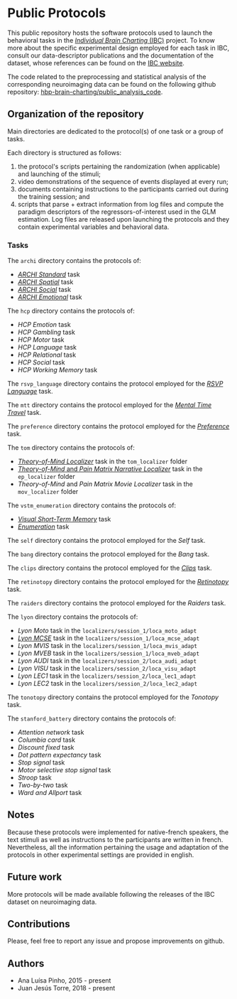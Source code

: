 # Public Protocols
This public repository hosts the software protocols used to launch the behavioral tasks in the [_Individual Brain Charting_ (IBC)](https://project.inria.fr/IBC/) project. To know more about the specific experimental design employed for each task in IBC, consult our data-descriptor publications and the documentation of the dataset, whose references can be found on the [IBC website](https://project.inria.fr/IBC/).   

The code related to the preprocessing and statistical analysis of the corresponding neuroimaging data can be found on the following github repository: [hbp-brain-charting/public\_analysis\_code](https://github.com/hbp-brain-charting/public_analysis_code).

## Organization of the repository

Main directories are dedicated to the protocol(s) of one task or a group of tasks.  

Each directory is structured as follows:  
1. the protocol's scripts pertaining the randomization (when applicable) and launching of the stimuli;  
2. video demonstrations of the sequence of events displayed at every run;  
3. documents containing instructions to the participants carried out during the training session; and  
4. scripts that parse + extract information from log files and compute the paradigm descriptors of the regressors-of-interest used in the GLM estimation. Log files are released upon launching the protocols and they contain experimental variables and behavioral data.

### Tasks  

The `archi` directory contains the protocols of:  
* [_ARCHI Standard_](https://www.youtube.com/watch?v=U8qezhcoww8) task 
* [_ARCHI Spatial_](https://www.youtube.com/watch?v=OciyqEt3ViU) task  
* [_ARCHI Social_](https://www.youtube.com/watch?v=xl881hM38so) task  
* [_ARCHI Emotional_](https://www.youtube.com/watch?v=5YMc7BKRWyc) task  

The `hcp` directory contains the protocols of:  
* _HCP Emotion_ task  
* _HCP Gambling_ task  
* _HCP Motor_ task  
* _HCP Language_ task  
* _HCP Relational_ task  
* _HCP Social_ task  
* _HCP Working Memory_ task      

The `rsvp_language` directory contains the protocol employed for the [*RSVP Language*](https://youtu.be/YAOVrJBDxS8) task.  

The `mtt` directory contains the protocol employed for the [*Mental Time Travel*](https://www.youtube.com/watch?v=SkvqbFDF-HA) task.  

The `preference` directory contains the protocol employed for the [*Preference*](https://www.youtube.com/watch?v=W_V3zPMEPMI) task.  

The `tom` directory contains the protocols of:  
* [_Theory-of-Mind Localizer_](https://youtu.be/pFAhI7s7sd0) task in the `tom_localizer` folder
* [_Theory-of-Mind_ and _Pain Matrix Narrative Localizer_](https://www.youtube.com/watch?v=G9d05QeJ-RM) task in the `ep_localizer` folder
* _Theory-of-Mind_ and _Pain Matrix Movie Localizer_ task  in the `mov_localizer` folder

The `vstm_enumeration` directory contains the protocols of:  
* [_Visual Short-Term Memory_](https://www.youtube.com/watch?v=3j1JC9OxkBw) task  
* [_Enumeration_](https://youtu.be/-6PI3_CwjaM) task  

The `self` directory contains the protocol employed for the *Self* task.  

The `bang` directory contains the protocol employed for the *Bang* task.

The `clips` directory contains the protocol employed for the [*Clips*](https://youtu.be/sWuZdJoZrms) task.

The `retinotopy` directory contains the protocol employed for the [*Retinotopy*](https://www.youtube.com/watch?v=rsykP-9-moA) task.

The `raiders` directory contains the protocol employed for the *Raiders* task.

The `lyon` directory contains the protocols of:  
* _Lyon Moto_ task in the `localizers/session_1/loca_moto_adapt`
* [_Lyon MCSE_](https://youtu.be/K4z2uHUAlDE) task in the `localizers/session_1/loca_mcse_adapt`
* _Lyon MVIS_ task in the `localizers/session_1/loca_mvis_adapt`
* _Lyon MVEB_ task in the `localizers/session_1/loca_mveb_adapt`
* _Lyon AUDI_ task in the `localizers/session_2/loca_audi_adapt`
* _Lyon VISU_ task in the `localizers/session_2/loca_visu_adapt`
* _Lyon LEC1_ task in the `localizers/session_2/loca_lec1_adapt`
* _Lyon LEC2_ task in the `localizers/session_2/loca_lec2_adapt`

The `tonotopy` directory contains the protocol employed for the *Tonotopy* task.

The `stanford_battery` directory contains the protocols of:
* _Attention network_ task
* _Columbia card_ task
* _Discount fixed_ task
* _Dot pattern expectancy_ task
* _Stop signal_ task
* _Motor selective stop signal_ task
* _Stroop_ task
* _Two-by-two_ task
* _Ward and Allport_ task


## Notes
Because these protocols were implemented for native-french speakers, the text stimuli as well as instructions to the participants are written in french. Nevertheless, all the information pertaining the usage and adaptation of the protocols in other experimental settings are provided in english.

## Future work
More protocols will be made available following the releases of the IBC dataset on neuroimaging data.

## Contributions
Please, feel free to report any issue and propose improvements on github.

## Authors
- Ana Luísa Pinho, 2015 - present
- Juan Jesús Torre, 2018 - present
